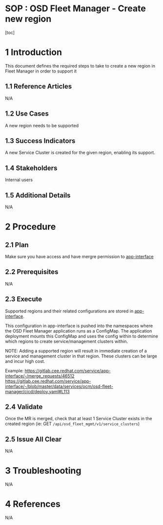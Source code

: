 # SOP : OSD Fleet Manager - Create new region

 
[toc]
 
# 1 Introduction
 
This document defines the required steps to take to create a new region in Fleet Manager in order to support it
 
## 1.1 Reference Articles
 
N/A
 
## 1.2 Use Cases
 
A new region needs to be supported

## 1.3 Success Indicators
 
A new Service Cluster is created for the given region, enabling its support.
 
## 1.4 Stakeholders
 
Internal users
 
## 1.5 Additional Details
 
N/A 
 
# 2 Procedure
 
## 2.1 Plan
 
Make sure you have access and have mergre permission to [app-interface](https://gitlab.cee.redhat.com/service/app-interface)
 
## 2.2 Prerequisites
 
N/A
 
## 2.3 Execute
 
Supported regions and their related configurations are stored in [app-interface](https://gitlab.cee.redhat.com/service/app-interface). 

This configuration in app-interface is pushed into the namespaces where the OSD Fleet Manager application runs as a ConfigMap. The application deployment mounts this ConfigMap and uses the config within to determine which regions to create service/management clusters within.

NOTE: Adding a supported region will result in immediate creation of a service and management cluster in that region. These clusters can be large and incur high cost.

Example: https://gitlab.cee.redhat.com/service/app-interface/-/merge_requests/46512
https://gitlab.cee.redhat.com/service/app-interface/-/blob/master/data/services/ocm/osd-fleet-manager/cicd/deploy.yaml#L113

## 2.4 Validate
 
Once the MR is merged, check that at least 1 Service Cluster exists in the created region  (ie: GET `/api/osd_fleet_mgmt/v1/service_clusters`)
 
## 2.5 Issue All Clear
 
N/A
 
# 3 Troubleshooting
 
N/A

# 4 References
 
N/A
